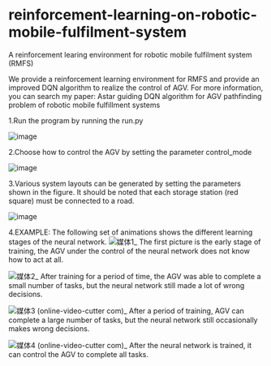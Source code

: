 # reinforcement-learning-on-robotic-mobile-fulfilment-system
A reinforcement learing environment for robotic mobile fulfilment system (RMFS)

We provide a reinforcement learning environment for RMFS and provide an improved DQN algorithm to realize the control of AGV.
For more information, you can search my paper: Astar guiding DQN algorithm for AGV pathfinding problem of robotic mobile fulfillment systems

1.Run the program by running the run.py

![image](https://user-images.githubusercontent.com/103321916/209793719-af4173dc-0349-4f2a-b7fd-217b21ee0633.png)

2.Choose how to control the AGV by setting the parameter control_mode

![image](https://user-images.githubusercontent.com/103321916/209794029-daeef2ba-c179-4b06-afa7-23837cba40e7.png)

3.Various system layouts can be generated by setting the parameters shown in the figure. It should be noted that each storage station (red square) must be connected to a road.

![image](https://user-images.githubusercontent.com/103321916/209794290-8bffa81d-717d-43d8-b2d4-2e0b6eeaa40f.png)

4.EXAMPLE: The following set of animations shows the different learning stages of the neural network.
![媒体1_](https://user-images.githubusercontent.com/103321916/209794648-5c58aca7-a0fa-4fd8-a56f-347428cfa8ec.gif)
The first picture is the early stage of training, the AGV under the control of the neural network does not know how to act at all.

![媒体2_](https://user-images.githubusercontent.com/103321916/209794692-7d65a8cc-e2bf-4610-8665-6edad2876922.gif)
After training for a period of time, the AGV was able to complete a small number of tasks, but the neural network still made a lot of wrong decisions.

![媒体3 (online-video-cutter com)_](https://user-images.githubusercontent.com/103321916/209794725-4c104570-f936-4b5e-8b7c-390c73f13e96.gif)
After a period of training, AGV can complete a large number of tasks, but the neural network still occasionally makes wrong decisions.

![媒体4 (online-video-cutter com)_](https://user-images.githubusercontent.com/103321916/209794743-aaf628ff-16d6-4fb9-9fa7-328b4edda7cc.gif)
After the neural network is trained, it can control the AGV to complete all tasks.
